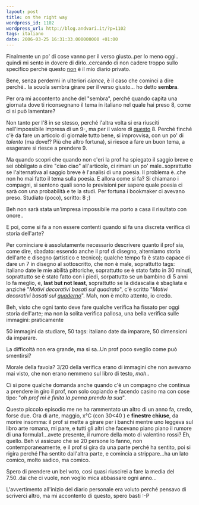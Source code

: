 ```yaml
---
layout: post
title: on the right way
wordpress_id: 1102
wordpress_url: http://blog.andvari.it/?p=1102
tags: italiano
date: 2006-03-25 16:31:33.000000000 +01:00
---
```

Finalmente un po' di cose vanno per il verso giusto..per lo meno oggi.. quindi mi sento in dovere di dirlo..cercando di non cadere troppo sullo specifico perché questo <span style="text-decoration: underline;">non</span> è il mio diario privato.

Bene, senza perdermi in ulteriori <em>ciance</em>, è il caso che cominci a dire perché.. la scuola sembra girare per il verso giusto... ho detto <strong>sembra</strong>.

<!--more-->

Per ora mi accontento anche del "sembra", perché quando capita una giornata dove ti riconsegnano il tema in italiano nel quale hai preso 8, come ci si può lamentare?

Non tanto per l'8 in se stesso, perché l'altra volta si era riusciti nell'impossibile impresa di un 9-, ma per il valore di <span style="text-decoration: underline;">questo</span> 8. Perché finché c'è da fare un articolo di giornale tutto bene, si improvvisa, con un po' di <em>talento</em> (ma dove!? Più che altro fortuna), si riesce a fare un buon tema, a esagerare si riesce a prendere 9.

Ma quando scopri che quando non c'eri la prof ha spiegato il saggio breve e sei obbligato a dire "ciao ciao" all'articolo, ci rimani un po' male..soprattutto se l'alternativa al saggio breve è l'analisi di una poesia. Il problema è..che non ho mai fatto il tema sulla poesia. E allora come si fa? Si chiamano i compagni, si sentono quali sono le previsioni per sapere quale poesia ci sarà con una probabilità e te la studi. Per fortuna i bookmaker ci avevano preso. Studiato (poco), scritto: 8 ;)

Beh non sarà stata un'impresa impossibile ma porto a casa il risultato con onore..

E poi, come si fa a non essere contenti quando si fa una discreta verifica di storia dell'arte?

Per cominciare è assolutamente necessario descrivere quanto il prof sia, come dire, sbadato: essendo anche il prof di disegno, alterniamo storia dell'arte e disegno (artistico e tecnico); qualche tempo fa è stato capace di dare un 7 in disegno al sottoscritto, che non è male, soprattutto tags: italiano
date le mie abilità pittoriche, soprattutto se è stato fatto in 30 minuti, soprattutto se è stato fatto con i piedi, sorpattutto se un bambino di 5 anni lo fa meglio, e, <strong>last but not least</strong>, soprattutto se la didascalia è sbagliata e anziché "<em>Motivi decorativi basati sul quadrato</em>", c'è scritto "<em>Motivi decorativi basati sul <span style="text-decoration: underline;">quaderno</span></em>". Mah, non è molto attento, io credo.

Beh, visto che ogni tanto deve fare qualche verifica ha fissato per oggi storia dell'arte; ma non la solita verifica pallosa, una bella verifica sulle immagini: praticamente

50 immagini da studiare, 50 tags: italiano
date da imparare, 50 dimensioni da imparare.

La difficoltà non era grande, ma si sa..Un prof poco sveglio come può smentirsi?

Morale della favola? 3/20 della verifica erano di immagini che non avevamo mai visto, che non erano nemmeno sul libro di testo,<em> mah</em>..

Ci si pone qualche domanda anche quando c'è un compagno che continua a prendere in giro il prof, non solo copiando e facendo casino ma con cose tipo: "<em>oh prof mi è finita la penna prendo la sua</em>".

Questo piccolo episodio me ne ha rammentato un altro di un anno fa, credo, forse due. Ora di arte, maggio, x°C (con 30&lt;40 ) e <strong>finestre chiuse</strong>, da morire insomma: il prof si mette a girare per i banchi mentre uno leggeva sul libro arte romana, mi pare, e tutti gli altri che facevano piano piano il rumore di una formula1...avete presente, il rumore della moto di valentino rossi? Eh, quello. Beh vi assicuro che se 20 persone lo fanno, non contemporaneamente, e il prof si gira da una parte perché ha sentito, poi si rigira perché l'ha sentito dall'altra parte, e comincia a strippare...ha un lato comico, molto sadico, ma comico.

Spero di prendere un bel voto, così quasi riuscirei a fare la media del 7.50..dai che ci vuole, non voglio mica abbassare ogni anno...

L'avvertimento all'inizio del diario personale era voluto perché pensavo di scriverci altro, ma mi accontento di questo, spero basti :-P
